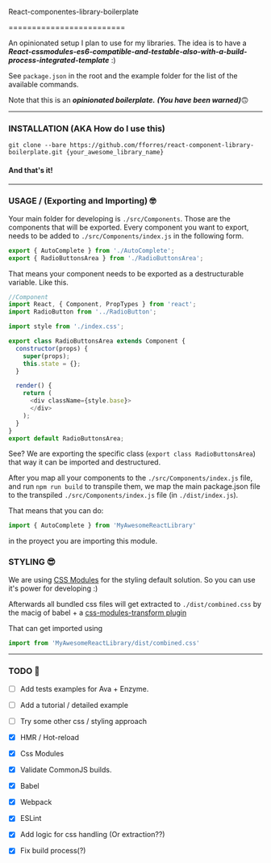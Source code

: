 React-componentes-library-boilerplate

=========================

An opinionated setup I plan to use for my libraries.
The idea is to have a ***React-cssmodules-es6-compatible-and-testable-also-with-a-build-process-integrated-template*** :)

See `package.json` in the root and the example folder for the list of the available commands.

Note that this is an ***opinionated boilerplate.***
***(You have been warned)***🙃

----------------------------------

### INSTALLATION (AKA How do I use this)
```
git clone --bare https://github.com/fforres/react-component-library-boilerplate.git {your_awesome_library_name}
```
#### And that's it!

----------------------------------

### USAGE / (Exporting and Importing) 🤓
Your main folder for developing is `./src/Components`. Those are the components that will be exported.
Every component you want to export, needs to be added to `./src/Components/index.js` in the following form.

```javascript
export { AutoComplete } from './AutoComplete';
export { RadioButtonsArea } from './RadioButtonsArea';
```

That means your component needs to be exported as a destructurable variable.
Like this.
```javascript
//Component
import React, { Component, PropTypes } from 'react';
import RadioButton from '../RadioButton';

import style from './index.css';

export class RadioButtonsArea extends Component {
  constructor(props) {
    super(props);
    this.state = {};
  }

  render() {
    return (
      <div className={style.base}>
      </div>
    );
  }
}
export default RadioButtonsArea;
```
See? We are exporting the specific class (`export class RadioButtonsArea`) that way it can be imported and destructured.

After you map all your components to the `./src/Components/index.js` file, and run `npm run build` to transpile them, we map the main package.json file to the transpiled `./src/Components/index.js` file (in `./dist/index.js`).

That means that you can do:
```javascript
import { AutoComplete } from 'MyAwesomeReactLibrary'
```
in the proyect you are importing this module.


### STYLING 😎

We are using [CSS Modules](https://github.com/css-modules/css-modules) for the styling default solution.
So you can use it's power for developing :)

Afterwards all bundled css files will get extracted to `./dist/combined.css` by the macig of babel + a [css-modules-transform plugin](https://github.com/michalkvasnicak/babel-plugin-css-modules-transform)

That can get imported using
```javascript
import from 'MyAwesomeReactLibrary/dist/combined.css'
```

----------------------------------

### TODO 📌
- [ ] Add tests examples for Ava + Enzyme.
- [ ] Add a tutorial / detailed example
- [ ] Try some other css / styling approach

- [x] HMR / Hot-reload
- [x] Css Modules
- [x] Validate CommonJS builds.
- [x] Babel
- [x] Webpack
- [x] ESLint
- [x] Add logic for css handling (Or extraction??)
- [x] Fix build process(?)
